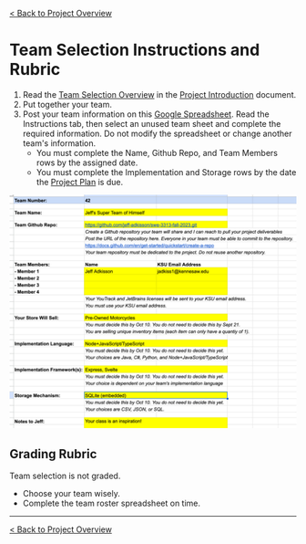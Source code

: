 [< Back to Project Overview](README.md#team-selection)

# Team Selection Instructions and Rubric

1. Read the [Team Selection Overview](README.md#team-selection) in the [Project Introduction](README.md) document.
1. Put together your team. 
3. Post your team information on this [Google Spreadsheet](https://docs.google.com/spreadsheets/d/1HAYA4j73sbCi0KeXlEjSr-4Po-mB3QXsVpAHA1ZZQbQ/edit?usp=sharing). Read the Instructions tab, then select an unused team sheet and complete the required information. Do not modify the spreadsheet or change another team's information. 
   - You must complete the Name, Github Repo, and Team Members rows by the assigned date.
   - You must complete the Implementation and Storage rows by the date the [Project Plan](README.md#project-plan) is due.

![image-20230828112300795](README.assets/image-20230828112300795.png)

## Grading Rubric

Team selection is not graded.

- Choose your team wisely.
- Complete the team roster spreadsheet on time.

---

[< Back to Project Overview](README.md#team-selection)



